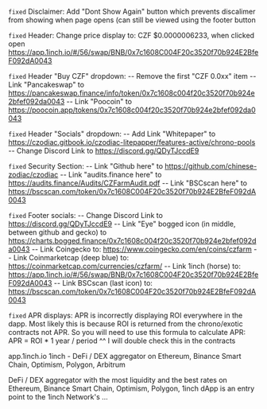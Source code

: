 `fixed` Disclaimer: Add "Dont Show Again" button which prevents discalimer from showing when page opens (can still be viewed using the footer button

`fixed` Header: Change price display to: CZF $0.0000006233, when clicked open https://app.1inch.io/#/56/swap/BNB/0x7c1608C004F20c3520f70b924E2BfeF092dA0043

`fixed` Header "Buy CZF" dropdown: 
-- Remove the first "CZF 0.0xx" item
-- Link "Pancakeswap" to https://pancakeswap.finance/info/token/0x7c1608c004f20c3520f70b924e2bfef092da0043
-- Link "Poocoin" to https://poocoin.app/tokens/0x7c1608c004f20c3520f70b924e2bfef092da0043

`fixed` Header "Socials" dropdown:
-- Add Link "Whitepaper" to https://czodiac.gitbook.io/czodiac-litepapper/features-active/chrono-pools
-- Change Discord Link to https://discord.gg/QDyTJccdE9

`fixed` Security Section:
-- Link "Github here" to https://github.com/chinese-zodiac/czodiac
-- Link "audits.finance here" to https://audits.finance/Audits/CZFarmAudit.pdf
-- Link "BSCscan here" to https://bscscan.com/token/0x7c1608C004F20c3520f70b924E2BfeF092dA0043

`fixed` Footer socials:
-- Change Discord Link to https://discord.gg/QDyTJccdE9
-- Link "Eye" bogged icon (in middle, between github and gecko) to https://charts.bogged.finance/0x7c1608c004f20c3520f70b924e2bfef092da0043
-- Link Coingecko to: https://www.coingecko.com/en/coins/czfarm
-- Link Coinmarketcap (deep blue) to: https://coinmarketcap.com/currencies/czfarm/
-- Link 1inch (horse) to: https://app.1inch.io/#/56/swap/BNB/0x7c1608C004F20c3520f70b924E2BfeF092dA0043
-- Link BSCscan (last icon) to: https://bscscan.com/token/0x7c1608C004F20c3520f70b924E2BfeF092dA0043


`fixed` APR displays: APR is incorrectly displaying ROI everywhere in the dapp. Most likely this is because ROI is returned from the chrono/exotic contracts not APR. So you will need to use this formula to calculate APR: APR = ROI * 1 year / period
^^ I will double check this in the contracts

app.1inch.io
1inch - DeFi / DEX aggregator on Ethereum, Binance Smart Chain, Optimism, Polygon, Arbitrum

DeFi / DEX aggregator with the most liquidity and the best rates on Ethereum, Binance Smart Chain, Optimism, Polygon, 1inch dApp is an entry point to the 1inch Network's ...